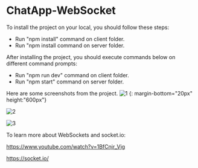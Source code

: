 # ChatApp-WebSocket
To install the project on your local, you should follow these steps:

- Run "npm install" command on client folder.
- Run "npm install command on server folder.

After installing the project, you should execute commands below on different command prompts:

- Run "npm run dev" command on client folder.
- Run "npm start" command on server folder.

Here are some screenshots from the project.
![1](https://user-images.githubusercontent.com/72765259/187511513-386184e3-79e7-4540-9fb2-38527abc8ef5.png) {: margin-bottom="20px" height:"600px"}








![2](https://user-images.githubusercontent.com/72765259/187511602-e9e688f6-cf42-4ff0-9a60-9faddc659792.png)







![3](https://user-images.githubusercontent.com/72765259/187511614-38e6c357-c518-4ed0-8ed7-ed9c9deef35a.png)



To learn more about WebSockets and socket.io:

https://www.youtube.com/watch?v=1BfCnjr_Vjg

https://socket.io/
